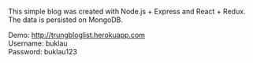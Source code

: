This simple blog was created with Node.js + Express and React + Redux. The data is persisted on MongoDB.

Demo: http://trungbloglist.herokuapp.com</br>
Username: buklau</br>
Password: buklau123
